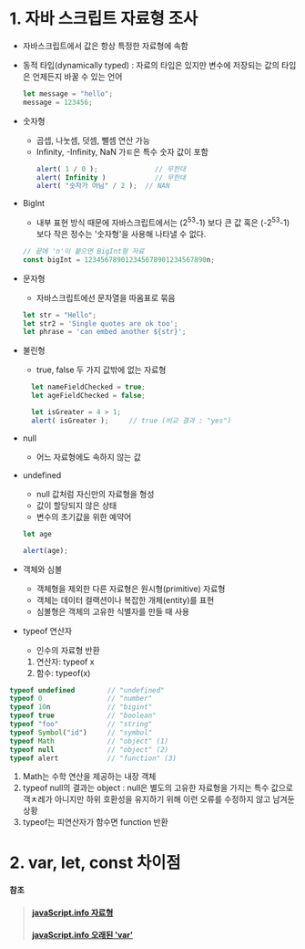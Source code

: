 # 1. 자바 스크립트 자료형 조사
- 자바스크립트에서 값은 항상 특정한 자료형에 속함
- 동적 타입(dynamically typed) : 자료의 타입은 있지만 변수에 저장되는 값의 타입은 언제든지 바꿀 수 있는 언어
  ```javascript
  let message = "hello";
  message = 123456;
  ```
- 숫자형
  - 곱셉, 나눗셈, 덧셈, 뺄셈 연산 가능
  - Infinity, -Infinity, NaN 가ㅌ은 특수 숫자 값이 포함
    ```JAVASCRIPT
    alert( 1 / 0 );              // 무한대
    alert( Infinity )            // 무한대
    alert( "숫자가 아님" / 2 );  // NAN
    ```
- BigInt
  - 내부 표현 방식 때문에 자바스크립트에서는 (2<sup>53</sup>-1) 보다 큰 값 혹은  (-2<sup>53</sup>-1) 보다 작은 정수는 '숫자형'을 사용해 나타낼 수 없다.
  ```javascript
  // 끝에 'n'이 붙으면 BigInt형 자료
  const bigInt = 123456789012345678901234567890n;
  ```

- 문자형
  - 자바스크립트에선 문자열을 따옴표로 묶음
  ```javascript
  let str = "Hello";
  let str2 = 'Single quotes are ok too';
  let phrase = 'can embed another ${str}';
  ```

- 불린형
  - true, false 두 가지 값밖에 없는 자료형
  ```javascript
    let nameFieldChecked = true;
    let ageFieldChecked = false;

    let isGreater = 4 > 1;
    alert( isGreater );     // true (비교 결과 : "yes")
  ```

- null
  - 어느 자료형에도 속하지 않는 값

- undefined
  - null 값처럼 자신만의 자료형을 형성
  - 값이 할당되지 않은 상태
  - 변수의 초기값을 위한 예약어

  ```javascript
  let age

  alert(age);
  ```

- 객체와 심볼
  - 객체형을 제외한 다른 자료형은 원시형(primitive) 자료형
  - 객체는 데이터 컬랙션이나 복잡한 개체(entity)를 표현
  - 심볼형은 객체의 고유한 식별자를 만들 때 사용

- typeof 연산자
  - 인수의 자료형 반환
  1. 연산자: typeof x
  2. 함수: typeof(x)

```javascript
typeof undefined        // "undefined"
typeof 0                // "number"
typeof 10n              // "bigint"
typeof true             // "boolean"
typeof "foo"            // "string"
typeof Symbol("id")     // "symbol"
typeof Math             // "object" (1)
typeof null             // "object" (2)
typeof alert            // "function" (3)
```
1. Math는 수학 연산을 제공하는 내장 객체
2. typeof null의 결과는 object : null은 별도의 고유한 자료형을 가지는 특수 값으로 객ㅊ레가 아니지만 하위 호환성을 유지하기 위해 이런 오류를 수정하지 않고 남겨둔 상황
3. typeof는 피연산자가 함수면 function 반환
# 2. var, let, const 차이점


#### 참조
>#### [javaScript.info 자료형](https://ko.javascript.info/types)
>#### [javaScript.info 오래된 'var'](https://ko.javascript.info/var)
